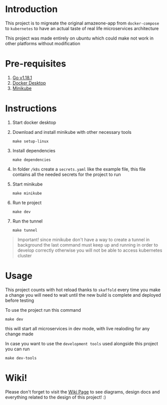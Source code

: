 # Introduction

This project is to migreate the original amazeone-app from `docker-compose` to `kubernetes` to have an actual taste of real life microservices architecture

This project was made entirely on ubuntu which could make not work in other platforms without modification

# Pre-requisites

1. [Go v1.18.1](https://tip.golang.org/doc/go1.18)
2. [Docker Desktop](https://www.docker.com/products/docker-desktop/)
3. [Minikube](https://minikube.sigs.k8s.io/docs/start/)

# Instructions

1. Start docker desktop
2. Download and install minikube with other necessary tools

   ```console
   make setup-linux
   ```

3. Install dependencies

   ```console
   make dependencies
   ```

4. In folder `/k8s` create a `secrets.yaml` like the example file, this file contains all the needed secrets for the project to run

5. Start minikube

   ```console
   make minikube
   ```

6. Run te project

   ```console
   make dev
   ```

7. Run the tunnel
   ```console
   make tunnel
   ```

> Important! since minikube don't have a way to create a tunnel in background the last command must keep up and running in order to develop correctly otherwise you will not be able to access kubernetes cluster

# Usage

This project counts with hot reload thanks to `skaffold` every time you make a change you will need to wait until the new build is complete and deployed before testing

To use the project run this command

```console
make dev
```

this will start all microservices in dev mode, with live realoding for any change made

In case you want to use the `development tools` used alongside this project you can run

```console
make dev-tools
```

# Wiki!

Please don't forget to visit the [Wiki Page](https://github.com/Kiyosh31/e-commerce-microservice/wiki) to see diagrams, design docs and everything related to the design of this project! :)
